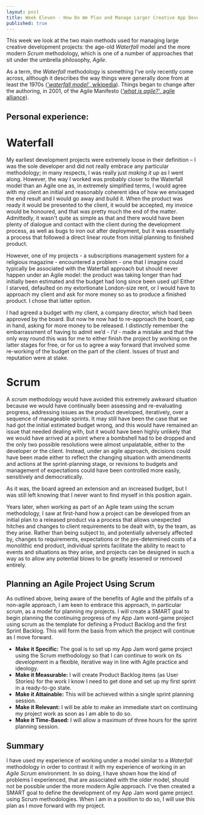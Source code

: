 ```yaml
---
layout: post
title: Week Eleven - How Do We Plan and Manage Larger Creative App Development Projects?
published: true
---
```


This week we look at the two main methods used for managing large creative development projects: the age-old _Waterfall_ model and the more modern _Scrum_ methodology, which is one of a number of approaches that sit under the umbrella philosophy, _Agile_.

As a term, the _Waterfall_ methodology is something I’ve only recently come across, although it describes the way things were generally done from at least the 1970s ([_‘waterfall model’_, wikipedia](https://en.wikipedia.org/wiki/Waterfall_model)). Things began to change after the authoring, in 2001, of the Agile Manifesto ([_'what is agile?'_, agile alliance](https://www.agilealliance.org/agile101/)). 

## Personal experience: 

# Waterfall
My earliest development projects were extremely loose in their definition – I was the sole developer and did not really embrace any particular methodology; in many respects, I was really just _making it up_ as I went along. However, the way I worked was probably closer to the Waterfall model than an Agile one as, in extremely simplified terms, I would agree with my client an initial and reasonably coherent idea of how we envisaged the end result and I would go away and build it. When the product was ready it would be presented to the client, it would be accepted, my invoice would be honoured, and that was pretty much the end of the matter. Admittedly, it wasn't quite as simple as that and there would have been plenty of dialogue and contact with the client during the development process, as well as bugs to iron out after deployment, but it was essentially a process that followed a direct linear route from initial planning to finished product.

However, one of my projects - a subscriptions management system for a religious magazine - encountered a problem - one that I imagine could typically be associated with the Waterfall approach but should never happen under an Agile model: the product was taking longer than had initially been estimated and the budget had long since been used up! Either I starved, defaulted on my extortionate London-size rent, or I would have to approach my client and ask for more money so as to produce a finished product. I chose that latter option. 

I had agreed a budget with my client, a company director, which had been approved by the board. But now he now had to re-approach the board, cap in hand, asking for more money to be released. I distinctly remember the embarrassment of having to admit we’d - _I'd_ - made a mistake and that the only way round this was for me to either finish the project by working on the latter stages for free, or for us to agree a way forward that involved some re-working of the budget on the part of the client. Issues of trust and reputation were at stake.

# Scrum

A _scrum_ methodology would have avoided this extremely awkward situation because we would have continually been assessing and re-evaluating progress, addressing issues as the product developed, iteratively, over a sequence of manageable sprints. It may still have been the case that we had got the initial estimated budget wrong, and this would have remained an issue that needed dealing with, but it would have been highly unlikely that we would have arrived at a point where a bombshell had to be dropped and the only two possible resolutions were almost unpalatable, either to the developer or the client. Instead, under an agile approach, decisions could have been made either to reflect the changing situation with amendments and actions at the sprint-planning stage, or revisions to budgets and management of expectations could have been controlled more easily, sensitively and democratically. 

As it was, the board agreed an extension and an increased budget, but I was still left knowing that I never want to find myself in this position again. 

Years later, when working as part of an Agile team using the scrum methodology, I saw at first-hand how a project can be developed from an initial plan to a released product via a process that allows unexpected hitches and changes to client requirements to be dealt with, by the team, as they arise. Rather than being subject to, and potentially adversely affected by, changes to requirements, expectations or the pre-determined costs of a monolithic end product, individual sprints facilitate the ability to react to events and situations as they arise, and projects can be designed in such a way as to allow any potential blows to be greatly lessened or removed entirely.

## Planning an Agile Project Using Scrum

As outlined above, being aware of the benefits of Agile and the pitfalls of a non-agile approach, I am keen to embrace this approach, in particular _scrum_, as a model for planning my projects. I will create a SMART goal to begin planning the continuing progress of my App Jam word-game project using scrum as the template for defining a Product Backlog and the first Sprint Backlog. This will form the basis from which the project will continue as I move forward.

* **Make it Specific:** The goal is to set up my App Jam word game project using the Scrum methodology so that I can continue to work on its development in a flexible, iterative way in line with Agile practice and ideology.
* **Make it Measurable:** I will create Product Backlog items (as User Stories) for the work I know I need to get done and set up my first sprint in a ready-to-go state.
* **Make it Attainable:** This will be achieved within a single sprint planning session.
* **Make it Relevant:** I will be able to make an immediate start on continuing my project work as soon as I am able to do so. 
* **Make it Time-Based:** I will allow a maximum of three hours for the sprint planning session.

## Summary

I have used my experience of working under a model similar to a _Waterfall_ methodology in order to contrast it with my experience of working in an _Agile Scrum_ environment. In so doing, I have shown how the kind of problems I experienced, that are associated with the older model, should not be possible under the more modern Agile approach. I've then created a SMART goal to define the development of my App Jam word game project using Scrum methodologies. When I am in a position to do so, I will use this plan as I move forward with my project.